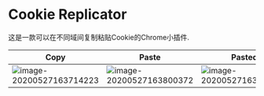 # Cookie Replicator

这是一款可以在不同域间复制粘贴Cookie的Chrome小插件.



| Copy                                                         | Paste                                                        | Pasted                                                       |
| ------------------------------------------------------------ | ------------------------------------------------------------ | ------------------------------------------------------------ |
| <img src="https://kuimo-markdown-pic.oss-cn-hangzhou.aliyuncs.com/image-20200527163714223.png" alt="image-20200527163714223" /> | ![image-20200527163800372](https://kuimo-markdown-pic.oss-cn-hangzhou.aliyuncs.com/image-20200527163800372.png) | ![image-20200527163834159](https://kuimo-markdown-pic.oss-cn-hangzhou.aliyuncs.com/image-20200527163834159.png) |

